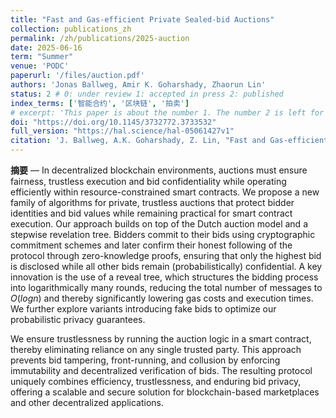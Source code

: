 ```yaml
---
title: "Fast and Gas-efficient Private Sealed-bid Auctions"
collection: publications_zh
permalink: /zh/publications/2025-auction
date: 2025-06-16
term: "Summer"
venue: 'PODC'
paperurl: '/files/auction.pdf'
authors: 'Jonas Ballweg, Amir K. Goharshady, Zhaorun Lin'
status: 2 # 0: under review 1: accepted in press 2: published
index_terms: ['智能合约', '区块链', '拍卖']
# excerpt: 'This paper is about the number 1. The number 2 is left for future work.'
doi: "https://doi.org/10.1145/3732772.3733532"
full_version: "https://hal.science/hal-05061427v1"
citation: 'J. Ballweg, A.K. Goharshady, Z. Lin, "Fast and Gas-efficient Private Sealed-bid Auctions," in 44th ACM Symposium on Principles of Distributed Computing (PODC), 2025, pp 169-172.'
---
```

**摘要** — In decentralized blockchain environments, auctions must ensure fairness, trustless execution and bid confidentiality while operating efficiently within resource-constrained smart contracts. We propose a new family of algorithms for private, trustless auctions that protect bidder identities and bid values while remaining practical for smart contract execution. Our approach builds on top of the Dutch auction model and a stepwise revelation tree. Bidders commit to their bids using cryptographic commitment schemes and later confirm their honest following of the protocol through zero-knowledge proofs, ensuring that only the highest bid is disclosed while all other bids remain (probabilistically) confidential. A key innovation is the use of a reveal tree, which structures the bidding process into logarithmically many rounds, reducing the total number of messages to $O(logn)$ and thereby significantly lowering gas costs and execution times. We further explore variants introducing fake bids to optimize our probabilistic privacy guarantees.

We ensure trustlessness by running the auction logic in a smart contract, thereby eliminating reliance on any single trusted party. This approach prevents bid tampering, front-running, and collusion by enforcing immutability and decentralized verification of bids. The resulting protocol uniquely combines efficiency, trustlessness, and enduring bid privacy, offering a scalable and secure solution for blockchain-based marketplaces and other decentralized applications.

<!-- {% if page.index_terms %}
  <code>索引词 — {{ page.index_terms | join: ', ' }}</code>
{% endif %} -->
